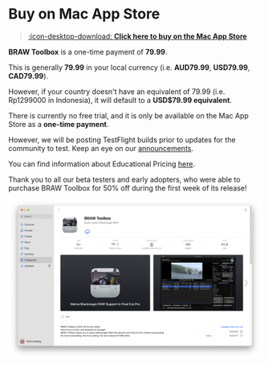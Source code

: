 # Buy on Mac App Store

> [:icon-desktop-download: **Click here to buy on the Mac App Store**](https://apps.apple.com/au/app/braw-toolbox/id6444061549?mt=12)

**BRAW Toolbox** is a one-time payment of **79.99**.

This is generally **79.99** in your local currency (i.e. **AUD79.99**, **USD79.99**, **CAD79.99**).

However, if your country doesn't have an equivalent of 79.99 (i.e. Rp1299000 in Indonesia), it will default to a **USD$79.99 equivalent**.

There is currently no free trial, and it is only be available on the Mac App Store as a **one-time payment**.

However, we will be posting TestFlight builds prior to updates for the community to test. Keep an eye on our [announcements](https://github.com/latenitefilms/BRAWToolbox/discussions/categories/announcements).

You can find information about Educational Pricing [here](https://brawtoolbox.io/educational/).

Thank you to all our beta testers and early adopters, who were able to purchase BRAW Toolbox for 50% off during the first week of its release!

![Screenshot](static/app-store-number-1.png)
